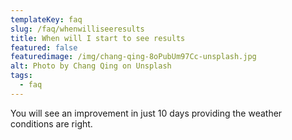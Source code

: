 ```yaml
---
templateKey: faq
slug: /faq/whenwilliseeresults
title: When will I start to see results
featured: false
featuredimage: /img/chang-qing-8oPubUm97Cc-unsplash.jpg
alt: Photo by Chang Qing on Unsplash
tags:
  - faq
---
```


You will see an improvement in just 10 days providing the weather conditions are right.